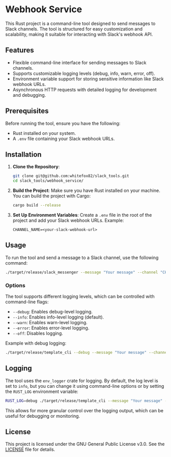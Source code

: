 # Webhook Service

This Rust project is a command-line tool designed to send messages to Slack channels. The tool is structured for easy customization and scalability, making it suitable for interacting with Slack's webhook API.

## Features

- Flexible command-line interface for sending messages to Slack channels.
- Supports customizable logging levels (debug, info, warn, error, off).
- Environment variable support for storing sensitive information like Slack webhook URLs.
- Asynchronous HTTP requests with detailed logging for development and debugging.

## Prerequisites

Before running the tool, ensure you have the following:

- Rust installed on your system.
- A `.env` file containing your Slack webhook URLs.

## Installation

1. **Clone the Repository**:
    ```bash
    git clone git@github.com:whitefox82/slack_tools.git
    cd slack_tools/webhook_service/
    ```

2. **Build the Project**:
    Make sure you have Rust installed on your machine. You can build the project with Cargo:
    ```bash
    cargo build --release
    ```

3. **Set Up Environment Variables**:
    Create a `.env` file in the root of the project and add your Slack webhook URLs. Example:
    ```env
    CHANNEL_NAME=<your-slack-webhook-url>
    ```

## Usage

To run the tool and send a message to a Slack channel, use the following command:

```sh
./target/release/slack_messenger --message "Your message" --channel "CHANNEL_NAME"
```

### Options

The tool supports different logging levels, which can be controlled with command-line flags:

- `--debug`: Enables debug-level logging.
- `--info`: Enables info-level logging (default).
- `--warn`: Enables warn-level logging.
- `--error`: Enables error-level logging.
- `--off`: Disables logging.

Example with debug logging:

```sh
./target/release/template_cli --debug --message "Your message" --channel "your-channel"
```

## Logging

The tool uses the `env_logger` crate for logging. By default, the log level is set to `info`, but you can change it using command-line options or by setting the `RUST_LOG` environment variable:

```sh
RUST_LOG=debug ./target/release/template_cli --message "Your message" --channel "your-channel"
```

This allows for more granular control over the logging output, which can be useful for debugging or monitoring.

## License

This project is licensed under the GNU General Public License v3.0. See the [LICENSE](https://github.com/whitefox82/slack_tools/blob/main/LICENSE) file for details.
